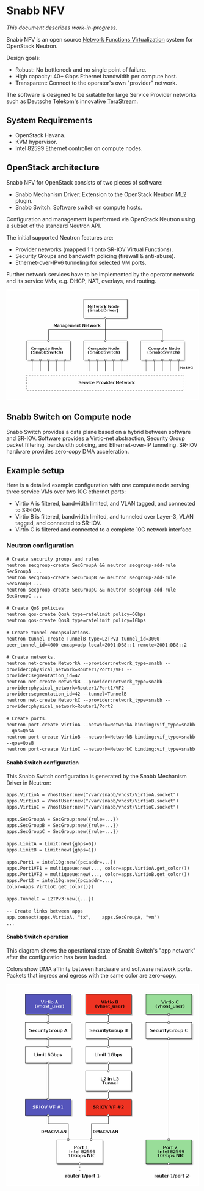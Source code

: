 # Snabb NFV

*This document describes work-in-progress.*

Snabb NFV is an open source [Network Functions
Virtualization](http://en.wikipedia.org/wiki/Network_Functions_Virtualization)
system for OpenStack Neutron.

Design goals:

* Robust: No bottleneck and no single point of failure.
* High capacity: 40+ Gbps Ethernet bandwidth per compute host.
* Transparent: Connect to the operator's own "provider" network.

The software is designed to be suitable for large Service Provider
networks such as Deutsche Telekom's innovative
[TeraStream](https://ripe67.ripe.net/archives/video/3/).

## System Requirements

* OpenStack Havana.
* KVM hypervisor.
* Intel 82599 Ethernet controller on compute nodes.

## OpenStack architecture

Snabb NFV for OpenStack consists of two pieces of software:

* Snabb Mechanism Driver: Extension to the OpenStack Neutron ML2 plugin.
* Snabb Switch: Software switch on compute hosts. 

Configuration and management is performed via OpenStack Neutron using
a subset of the standard Neutron API.

The initial supported Neutron features are:

* Provider networks (mapped 1:1 onto SR-IOV Virtual Functions).
* Security Groups and bandwidth policing (firewall & anti-abuse).
* Ethernet-over-IPv6 tunneling for selected VM ports.

Further network services have to be implemented by the operator
network and its service VMs, e.g. DHCP, NAT, overlays, and routing.

![nfv-openstack](.images/nfv-openstack.png)

## Snabb Switch on Compute node

Snabb Switch provides a data plane based on a hybrid between software
and SR-IOV. Software provides a Virtio-net abstraction, Security Group
packet filtering, bandwidth policing, and Ethernet-over-IP tunneling.
SR-IOV hardware provides zero-copy DMA acceleration.

## Example setup

Here is a detailed example configuration with one compute node serving
three service VMs over two 10G ethernet ports:

* Virtio A is filtered, bandwidth limited, and VLAN tagged, and connected to SR-IOV.
* Virtio B is filtered, bandwidth limited, and tunneled over Layer-3, VLAN tagged, and connected to SR-IOV.
* Virtio C is filtered and connected to a complete 10G network interface.

### Neutron configuration

    # Create security groups and rules
    neutron secgroup-create SecGroupA && neutron secgroup-add-rule SecGroupA ...
    neutron secgroup-create SecGroupB && neutron secgroup-add-rule SecGroupB ...
    neutron secgroup-create SecGroupC && neutron secgroup-add-rule SecGroupC ...

    # Create QoS policies
    neutron qos-create QosA type=ratelimit policy=6Gbps
    neutron qos-create QosB type=ratelimit policy=1Gbps

    # Create tunnel encapsulations.
    neutron tunnel-create TunnelB type=L2TPv3 tunnel_id=3000 peer_tunnel_id=4000 encap=udp local=2001:DB8::1 remote=2001:DB8::2

    # Create networks.
    neutron net-create NetworkA --provider:network_type=snabb --provider:physical_network=Router1/Port1/VF1 --provider:segmentation_id=42
    neutron net-create NetworkB --provider:network_type=snabb --provider:physical_network=Router1/Port1/VF2 --provider:segmentation_id=42 --tunnel=TunnelB
    neutron net-create NetworkC --provider:network_type=snabb --provider:physical_network=Router1/Port2

    # Create ports.
    neutron port-create VirtioA --network=NetworkA binding:vif_type=snabb --qos=QosA
    neutron port-create VirtioB --network=NetworkB binding:vif_type=snabb --qos=QosB
    neutron port-create VirtioC --network=NetworkC binding:vif_type=snabb

#### Snabb Switch configuration

This Snabb Switch configuration is generated by the Snabb Mechanism
Driver in Neutron:

    apps.VirtioA = VhostUser:new("/var/snabb/vhost/VirtioA.socket")
    apps.VirtioB = VhostUser:new("/var/snabb/vhost/VirtioB.socket")
    apps.VirtioC = VhostUser:new("/var/snabb/vhost/VirtioC.socket")

    apps.SecGroupA = SecGroup:new({rule=...})
    apps.SecGroupB = SecGroup:new({rule=...})
    apps.SecGroupC = SecGroup:new({rule=...})

    apps.LimitA = Limit:new({gbps=6})
    apps.LimitB = Limit:new({gbps=1})

    apps.Port1 = intel10g:new({pciaddr=...})
    apps.Port1VF1 = multiqueue:new(..., color=apps.VirtioA.get_color())
    apps.Port1VF2 = multiqueue:new(..., color=apps.VirtioB.get_color())
    apps.Port2 = intel10g:new({pciaddr=..., color=Apps.VirtioC.get_color()})

    apps.TunnelC = L2TPv3:new({...})

    -- Create links between apps
    app.connect(apps.VirtioA, "tx",    apps.SecGroupA, "vm")
    ...

#### Snabb Switch operation

This diagram shows the operational state of Snabb Switch's "app
network" after the configuration has been loaded.

Colors show DMA affinity between hardware and software network ports.
Packets that ingress and egress with the same color are zero-copy.

![nfv-snabbswitch](.images/nfv-snabbswitch.png)

